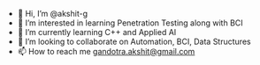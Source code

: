 - 👋 Hi, I’m @akshit-g
- 👀 I’m interested in learning Penetration Testing along with BCI
- 🌱 I’m currently learning C++ and Applied AI
- 💞️ I’m looking to collaborate on Automation, BCI, Data Structures
- 📫 How to reach me gandotra.akshit@gmail.com

<!---
akshit-g/akshit-g is a ✨ special ✨ repository because its `README.md` (this file) appears on your GitHub profile.
You can click the Preview link to take a look at your changes.
--->
